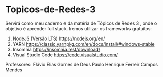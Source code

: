# Topicos-de-Redes-3
Servirá como meu caderno e da matéria de Tópicos de Redes 3 , onde o objetivo é aprender full stack. Iremos utilizar os frameworks gratuitos:
1) NodeJS (Versão LTS)
https://nodejs.org/en/
2) YARN
https://classic.yarnpkg.com/en/docs/install/#windows-stable
3) Insomnia
https://insomnia.rest/download/
4) Visual Studio Code
https://code.visualstudio.com/

Professores:    Flávio Elias Gomes de Deus
                Paulo Henrique Ferreir Campos Mendes
